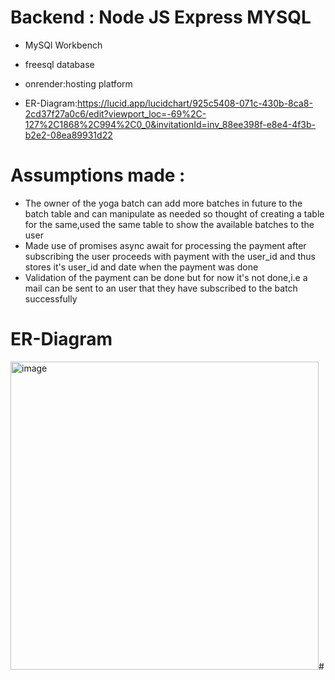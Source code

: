 # Backend : Node JS Express MYSQL 
- MySQl Workbench
- freesql database
- onrender:hosting platform

- ER-Diagram:https://lucid.app/lucidchart/925c5408-071c-430b-8ca8-2cd37f27a0c6/edit?viewport_loc=-69%2C-127%2C1868%2C994%2C0_0&invitationId=inv_88ee398f-e8e4-4f3b-b2e2-08ea89931d22
# Assumptions made :
- The owner of the yoga batch can add more batches in future to the batch table and can manipulate as needed so thought of creating a table for the same,used the same table to show the available batches to the user
- Made use of promises async await for processing the payment after subscribing the user proceeds with payment with the user_id and thus stores it's user_id and date when the payment was done
- Validation of the payment can be done but for now it's not done,i.e a mail can be sent to an user that they have subscribed to the batch successfully

# ER-Diagram
<img width="493" alt="image" src="https://github.com/aditya711-code/Yoga_Batch_Registeration/assets/83772267/fff5e19c-6b67-4664-9192-70bc6482f678">#
